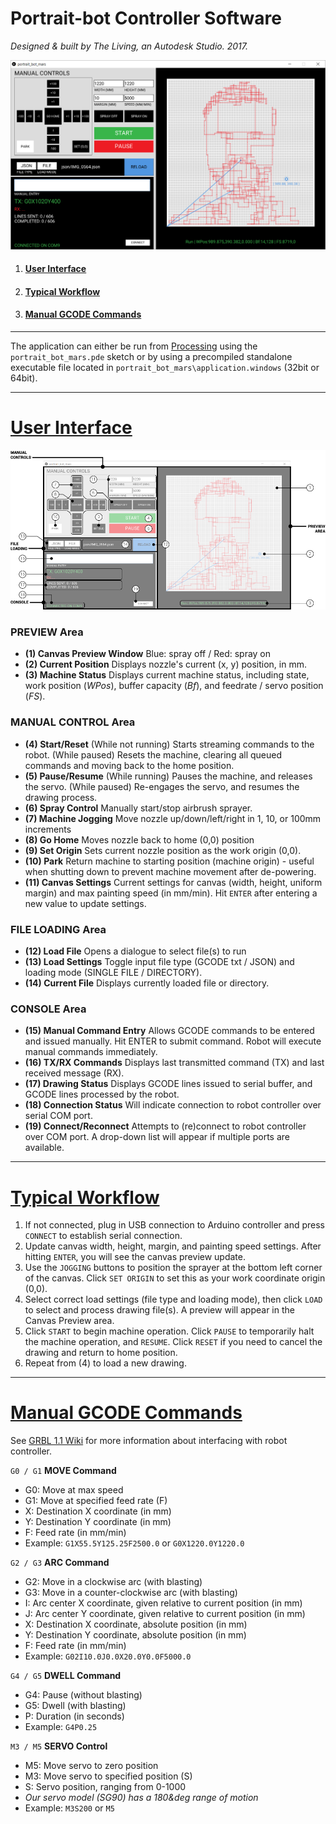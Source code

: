 # Portrait-bot Controller Software
_Designed & built by The Living, an Autodesk Studio. 2017._

![User Interface](DOCUMENTATION/UI_01.png)

1. #### [User Interface](#user-interface)
2. #### [Typical Workflow](#typical-workflow)
3. #### [Manual GCODE Commands](#manual-gcode-commands)

***
The application can either be run from [Processing](https://processing.org/download/) using the `portrait_bot_mars.pde` sketch or by using a precompiled standalone executable file located in `portrait_bot_mars\application.windows` (32bit or 64bit).

***
# [User Interface](#user-interface)

![UI-annotated](DOCUMENTATION/UI_02.png)
  ### PREVIEW Area
- __(1) Canvas Preview Window__ Blue: spray off / Red: spray on
- __(2) Current Position__ Displays nozzle's current (x, y) position, in mm.
- __(3) Machine Status__ Displays current machine status, including state, work position (_WPos_), buffer capacity (_Bf_), and feedrate / servo position (_FS_).

### MANUAL CONTROL Area

- __(4) Start/Reset__ (While not running) Starts streaming commands to the robot. (While paused) Resets the machine, clearing all queued commands and moving back to the home position.
- __(5) Pause/Resume__ (While running) Pauses the machine, and releases the servo. (While paused) Re-engages the servo, and resumes the drawing process.
- __(6) Spray Control__ Manually start/stop airbrush sprayer.
- __(7) Machine Jogging__ Move nozzle up/down/left/right in 1, 10, or 100mm increments
- __(8) Go Home__ Moves nozzle back to home (0,0) position
- __(9) Set Origin__ Sets current nozzle position as the work origin (0,0).
- __(10) Park__ Return machine to starting position (machine origin) - useful when shutting down to prevent machine movement after de-powering.
- __(11) Canvas Settings__ Current settings for canvas (width, height, uniform margin) and max painting speed (in mm/min). Hit `ENTER` after entering a new value to update settings.

### FILE LOADING Area
- __(12) Load File__ Opens a dialogue to select file(s) to run
- __(13) Load Settings__ Toggle input file type (GCODE txt / JSON) and loading mode (SINGLE FILE / DIRECTORY).
- __(14) Current File__ Displays currently loaded file or directory.

### CONSOLE Area
- __(15) Manual Command Entry__ Allows GCODE commands to be entered and issued manually. Hit ENTER to submit command. Robot will execute manual commands immediately.
- __(16) TX/RX Commands__ Displays last transmitted command (TX) and last received message (RX).
- __(17) Drawing Status__ Displays GCODE lines issued to serial buffer, and GCODE lines processed by the robot.
- __(18) Connection Status__ Will indicate connection to robot controller over serial COM port.
- __(19) Connect/Reconnect__ Attempts to (re)connect to robot controller over COM port. A drop-down list will appear if multiple ports are available.

---
# [Typical Workflow](#typical-workflow)
1. If not connected, plug in USB connection to Arduino controller and press `CONNECT` to establish serial connection.
2. Update canvas width, height, margin, and painting speed settings. After hitting `ENTER`, you will see the canvas preview update.
3. Use the `JOGGING` buttons to position the sprayer at the bottom left corner of the canvas. Click `SET ORIGIN` to set this as your work coordinate origin (0,0).
4. Select correct load settings (file type and loading mode), then click `LOAD` to select and process drawing file(s). A preview will appear in the Canvas Preview area.
5. Click `START` to begin machine operation. Click `PAUSE` to temporarily halt the machine operation, and `RESUME`. Click `RESET` if you need to cancel the drawing and return to home position.
6. Repeat from (4) to load a new drawing.

---
# [Manual GCODE Commands](#manual-gcode-commands)

See [GRBL 1.1 Wiki](https://github.com/gnea/grbl/wiki/Grbl-v1.1-Commands) for more information about interfacing with robot controller.

`G0 / G1` __MOVE Command__
- G0: Move at max speed
- G1: Move at specified feed rate (F)
- X: Destination X coordinate (in mm)
- Y: Destination Y coordinate (in mm)
- F: Feed rate (in mm/min)
- Example: `G1X55.5Y125.25F2500.0` or `G0X1220.0Y1220.0`

`G2 / G3` __ARC Command__
- G2: Move in a clockwise arc (with blasting)
- G3: Move in a counter-clockwise arc (with blasting)
- I: Arc center X coordinate, given relative to current position (in mm)
- J: Arc center Y coordinate, given relative to current position (in mm)
- X: Destination X coordinate, absolute position (in mm)
- Y: Destination Y coordinate, absolute position (in mm)
- F: Feed rate (in mm/min)
- Example: `G02I10.0J0.0X20.0Y0.0F5000.0`

`G4 / G5` __DWELL Command__
- G4: Pause (without blasting)
- G5: Dwell (with blasting)
- P: Duration (in seconds)
- Example: `G4P0.25`

`M3 / M5` __SERVO Control__
- M5: Move servo to zero position
- M3: Move servo to specified position (S)
- S: Servo position, ranging from 0-1000
- _Our servo model (SG90) has a 180&deg range of motion_
- Example: `M3S200` or `M5`
